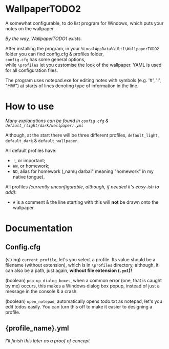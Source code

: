 # WallpaperTODO2
A somewhat configurable, to do list program for Windows, which puts your notes on the wallpaper. 

*By the way, WallpaperTODO1 exists.*

After installing the program, in your `%LocalAppData%\Ult1\WallpaperTODO2` folder you can find config.cfg & profiles folder,  
`config.cfg` has some general options,  
while `\profiles` let you customise the look of the wallpaper. YAML is used for all configuration files.

The program uses notepad.exe for editing notes with symbols (e.g. '#', '!', "HW") at starts of lines denoting type of information in the line.


# How to use

*Many explanations can be found in `config.cfg` & `default_(light/dark/wallpaper).yml`*

Although, at the start there will be three different profiles, `default_light`, `default_dark` & `default_wallpaper`.

All default profiles have:
  - `!`, or important; 
  - `HW`, or homework; 
  - `ND`, alias for homework („namų darbai" meaning "homework" in my native tongue).

All profiles *(currently unconfigurable, although, if needed it's easy-ish to add)*: 
  - `#` is a comment & the line starting with this will **not** be drawn onto the wallpaper.

# Documentation

## Config.cfg

(string) `current_profile`, let's you select a profile. Its value should be a filename (without extension), which is in `\profiles` directory, although, it can also be a path, just again, **without file extension (`.yml`)!**

(boolean) `pop_up_dialog_boxes`, when a common error (one, that is caught by me) occurs, this makes a Windows dialog box popup, instead of just a message in the console & a crash.

(boolean) `open_notepad`, automatically opens todo.txt as notepad, let's you edit todos easily. You can turn this off to make it easier to designing a profile.

## {profile_name}.yml

*I'll finish this later as a proof of concept*

